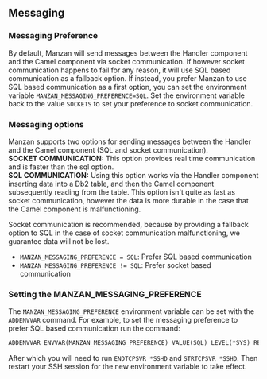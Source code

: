 ## Messaging

### Messaging Preference

By default, Manzan will send messages between the Handler component and the Camel component via socket communication. If however socket communication happens to fail for any reason, it will use SQL based communication as a fallback option. If instead, you prefer Manzan to use SQL based communication as a first option, you can set the environment variable `MANZAN_MESSAGING_PREFERENCE=SQL`. Set the environment variable back to the value `SOCKETS` to set your preference to socket communication.

### Messaging options
Manzan supports two options for sending messages between the Handler and the Camel component (SQL and socket communication).\
**SOCKET COMMUNICATION:** This option provides real time communication and is faster than the sql option.\
**SQL COMMUNICATION:** Using this option works via the Handler component inserting data into a Db2 table, and then the Camel component subsequently reading from the table. This option isn't quite as fast as socket communication, however the data is more durable in the case that the Camel component is malfunctioning. 

Socket communication is recommended, because by providing a fallback option to SQL in the case of socket communication malfunctioning, we guarantee data will not be lost.

* `MANZAN_MESSAGING_PREFERENCE = SQL`: Prefer SQL based communication
* `MANZAN_MESSAGING_PREFERENCE != SQL`: Prefer socket based communication

### Setting the MANZAN_MESSAGING_PREFERENCE

The `MANZAN_MESSAGING_PREFERENCE` environment variable can be set with the `ADDENVVAR` command. For example, to set the messaging preference to prefer SQL based communication run the command:

```cl
ADDENVVAR ENVVAR(MANZAN_MESSAGING_PREFERENCE) VALUE(SQL) LEVEL(*SYS) REPLACE(*YES)
```

After which you will need to run `ENDTCPSVR *SSHD` and `STRTCPSVR *SSHD`. Then restart your SSH session for the new environment variable to take effect.